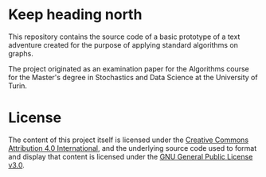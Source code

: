 # Keep heading north
<p> This repository contains the source code of a basic prototype of a text adventure created for the purpose of applying standard algorithms on graphs. <p>
<p> The project originated as an examination paper for the Algorithms course for the Master's degree in Stochastics and Data Science at the University of Turin. <p>
  
# License
The content of this project itself is licensed under the [Creative Commons Attribution 4.0 International](https://creativecommons.org/licenses/by/4.0/), and the underlying source code used to format and display that content is licensed under the [GNU General Public License v3.0](https://github.com/caporali/bsc_thesis/blob/main/LICENSE).
